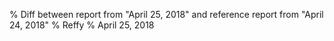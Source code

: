 % Diff between report from "April 25, 2018" and reference report from "April 24, 2018"
% Reffy
% April 25, 2018

